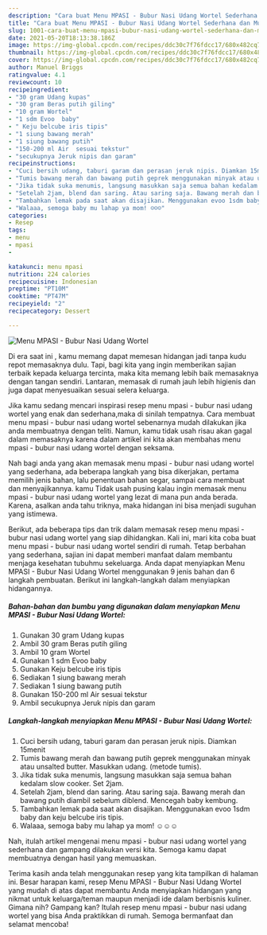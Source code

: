```yaml
---
description: "Cara buat Menu MPASI - Bubur Nasi Udang Wortel Sederhana dan Mudah Dibuat"
title: "Cara buat Menu MPASI - Bubur Nasi Udang Wortel Sederhana dan Mudah Dibuat"
slug: 1001-cara-buat-menu-mpasi-bubur-nasi-udang-wortel-sederhana-dan-mudah-dibuat
date: 2021-05-20T18:13:38.186Z
image: https://img-global.cpcdn.com/recipes/ddc30c7f76fdcc17/680x482cq70/menu-mpasi-bubur-nasi-udang-wortel-foto-resep-utama.jpg
thumbnail: https://img-global.cpcdn.com/recipes/ddc30c7f76fdcc17/680x482cq70/menu-mpasi-bubur-nasi-udang-wortel-foto-resep-utama.jpg
cover: https://img-global.cpcdn.com/recipes/ddc30c7f76fdcc17/680x482cq70/menu-mpasi-bubur-nasi-udang-wortel-foto-resep-utama.jpg
author: Manuel Briggs
ratingvalue: 4.1
reviewcount: 10
recipeingredient:
- "30 gram Udang kupas"
- "30 gram Beras putih giling"
- "10 gram Wortel"
- "1 sdm Evoo  baby"
- " Keju belcube iris tipis"
- "1 siung bawang merah"
- "1 siung bawang putih"
- "150-200 ml Air  sesuai tekstur"
- "secukupnya Jeruk nipis dan garam"
recipeinstructions:
- "Cuci bersih udang, taburi garam dan perasan jeruk nipis. Diamkan 15menit"
- "Tumis bawang merah dan bawang putih geprek menggunakan minyak atau unsalted butter. Masukkan udang. (metode tumis)."
- "Jika tidak suka menumis, langsung masukkan saja semua bahan kedalam slow cooker. Set 2jam."
- "Setelah 2jam, blend dan saring. Atau saring saja. Bawang merah dan bawang putih diambil sebelum diblend. Mencegah baby kembung."
- "Tambahkan lemak pada saat akan disajikan. Menggunakan evoo 1sdm baby dan keju belcube iris tipis."
- "Walaaa, semoga baby mu lahap ya mom! ☺☺☺"
categories:
- Resep
tags:
- menu
- mpasi
- 

katakunci: menu mpasi  
nutrition: 224 calories
recipecuisine: Indonesian
preptime: "PT10M"
cooktime: "PT47M"
recipeyield: "2"
recipecategory: Dessert

---
```



![Menu MPASI - Bubur Nasi Udang Wortel](https://img-global.cpcdn.com/recipes/ddc30c7f76fdcc17/680x482cq70/menu-mpasi-bubur-nasi-udang-wortel-foto-resep-utama.jpg)

Di era  saat ini , kamu memang dapat memesan hidangan jadi tanpa kudu repot memasaknya dulu. Tapi, bagi kita yang ingin memberikan sajian terbaik kepada keluarga tercinta, maka kita memang lebih baik memasaknya dengan tangan sendiri. Lantaran, memasak di rumah jauh lebih higienis dan juga dapat menyesuaikan sesuai selera keluarga.

Jika kamu sedang mencari inspirasi resep menu mpasi - bubur nasi udang wortel yang enak dan sederhana,maka di sinilah tempatnya. Cara membuat menu mpasi - bubur nasi udang wortel  sebenarnya mudah dilakukan jika anda membuatnya dengan teliti. Namun, kamu tidak usah risau akan gagal dalam memasaknya 
karena dalam artikel ini kita akan membahas menu mpasi - bubur nasi udang wortel dengan seksama.  



Nah bagi anda yang akan memasak menu mpasi - bubur nasi udang wortel yang sederhana, ada beberapa langkah yang bisa dikerjakan, pertama memilih jenis bahan, lalu penentuan bahan segar, sampai cara membuat dan menyajikannya. kamu Tidak usah pusing kalau ingin memasak menu mpasi - bubur nasi udang wortel yang lezat di mana pun anda berada. Karena, asalkan anda  tahu triknya, maka hidangan ini bisa menjadi suguhan yang istimewa.

Berikut, ada beberapa tips dan trik dalam memasak resep menu mpasi - bubur nasi udang wortel yang siap dihidangkan. Kali ini, mari kita coba buat menu mpasi - bubur nasi udang wortel sendiri di rumah. Tetap berbahan yang sederhana, sajian ini dapat memberi manfaat dalam membantu menjaga kesehatan tubuhmu sekeluarga. Anda dapat menyiapkan Menu MPASI - Bubur Nasi Udang Wortel menggunakan 9 jenis bahan dan 6 langkah pembuatan. Berikut ini langkah-langkah dalam menyiapkan hidangannya.

<!--inarticleads1-->

##### Bahan-bahan dan bumbu yang digunakan dalam menyiapkan Menu MPASI - Bubur Nasi Udang Wortel:

1. Gunakan 30 gram Udang kupas
1. Ambil 30 gram Beras putih giling
1. Ambil 10 gram Wortel
1. Gunakan 1 sdm Evoo  baby
1. Gunakan  Keju belcube iris tipis
1. Sediakan 1 siung bawang merah
1. Sediakan 1 siung bawang putih
1. Gunakan 150-200 ml Air  sesuai tekstur
1. Ambil secukupnya Jeruk nipis dan garam




<!--inarticleads2-->

##### Langkah-langkah menyiapkan Menu MPASI - Bubur Nasi Udang Wortel:

1. Cuci bersih udang, taburi garam dan perasan jeruk nipis. Diamkan 15menit
1. Tumis bawang merah dan bawang putih geprek menggunakan minyak atau unsalted butter. Masukkan udang. (metode tumis).
1. Jika tidak suka menumis, langsung masukkan saja semua bahan kedalam slow cooker. Set 2jam.
1. Setelah 2jam, blend dan saring. Atau saring saja. Bawang merah dan bawang putih diambil sebelum diblend. Mencegah baby kembung.
1. Tambahkan lemak pada saat akan disajikan. Menggunakan evoo 1sdm baby dan keju belcube iris tipis.
1. Walaaa, semoga baby mu lahap ya mom! ☺☺☺




Nah, itulah artikel mengenai  menu mpasi - bubur nasi udang wortel  yang sederhana dan gampang dilakukan versi kita. Semoga kamu dapat membuatnya dengan hasil yang memuaskan. 

Terima kasih anda telah menggunakan resep yang kita tampilkan di halaman ini. Besar harapan kami, resep  Menu MPASI - Bubur Nasi Udang Wortel yang mudah di atas dapat membantu Anda menyiapkan hidangan yang nikmat untuk keluarga/teman maupun menjadi ide dalam berbisnis kuliner. Gimana nih? Gampang kan? Itulah resep menu mpasi - bubur nasi udang wortel yang bisa Anda praktikkan di rumah. Semoga bermanfaat dan selamat mencoba!

